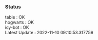 ### Status


table : OK  
hogwarts : OK  
icy-bot : OK  
Latest Update : 2022-11-10 09:10:53.317759
